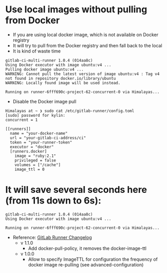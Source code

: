 
# Use local images without pulling from Docker

* If you are using local docker image, which is not available on Docker registry
* It will try to pull from the Docker registry and then fall back to the local
* It is kind of waste time

```
gitlab-ci-multi-runner 1.0.4 (014aa8c)
Using Docker executor with image ubuntu:v4 ...
Pulling docker image ubuntu:v4 ...
WARNING: Cannot pull the latest version of image ubuntu:v4 : Tag v4 not found in repository docker.io/library/ubuntu
WARNING: Locally found image will be used instead.

Running on runner-6fff690c-project-62-concurrent-0 via Himalayas...
```

* Disable the Docker image pull

```
Himalayas at ~ ❯ sudo cat /etc/gitlab-runner/config.toml
[sudo] password for kylin:
concurrent = 1

[[runners]]
  name = "your-docker-name"
  url = "your-gitlab-ci-address/ci"
  token = "your-runner-token"
  executor = "docker"
  [runners.docker]
    image = "ruby:2.1"
    privileged = false
    volumes = ["/cache"]
    image_ttl = 0
```

# It will save several seconds here (from 11s down to 6s):

```
gitlab-ci-multi-runner 1.0.4 (014aa8c)
Using Docker executor with image ubuntu:v4 ...

Running on runner-6fff690c-project-62-concurrent-0 via Himalayas...
```

* Reference: [GitLab Runner Changelog](https://gitlab.com/gitlab-org/gitlab-ci-multi-runner/blob/master/CHANGELOG.md)
  * v 1.1.0
    * Add docker-pull-policy, it removes the docker-image-ttl
  * v 1.0.0
    * Allow to specify ImageTTL for configuration the frequency of docker image re-pulling (see advanced-configuration)
